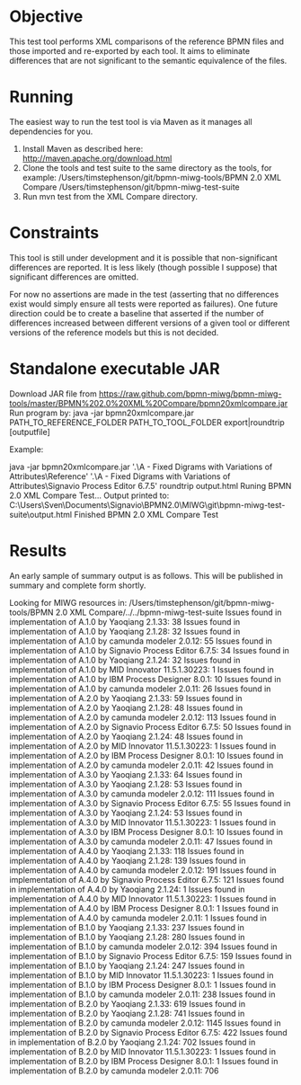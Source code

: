 Objective
=========

This test tool performs XML comparisons of the reference BPMN files and those 
imported and re-exported by each tool. It aims to eliminate differences that 
are not significant to the semantic equivalence of the files. 

Running
=======

The easiest way to run the test tool is via Maven as it manages all dependencies
for you. 

1. Install Maven as described here: http://maven.apache.org/download.html
2. Clone the tools and test suite to the same directory as the tools, for example: 
    /Users/timstephenson/git/bpmn-miwg-tools/BPMN 2.0 XML Compare
    /Users/timstephenson/git/bpmn-miwg-test-suite
3. Run mvn test from the XML Compare directory.

Constraints
===========

This tool is still under development and it is possible that non-significant 
differences are reported. It is less likely (though possible I suppose) that 
significant differences are omitted. 

For now no assertions are made in the test (asserting that no differences exist
would simply ensure all tests were reported as failures). One future direction 
could be to create a baseline that asserted if the number of differences 
increased between different versions of a given tool or different versions of 
the reference models but this is not decided. 

Standalone executable JAR
=========================

Download JAR file from https://raw.github.com/bpmn-miwg/bpmn-miwg-tools/master/BPMN%202.0%20XML%20Compare/bpmn20xmlcompare.jar
Run program by: java -jar bpmn20xmlcompare.jar PATH_TO_REFERENCE_FOLDER PATH_TO_TOOL_FOLDER export|roundtrip [outputfile]

Example:

java -jar bpmn20xmlcompare.jar '.\A - Fixed Digrams with Variations of Attributes\Reference' '.\A - Fixed Digrams with Variations of Attributes\Signavio Process Editor 6.7.5' roundtrip output.html
Runing BPMN 2.0 XML Compare Test...
Output printed to:
C:\Users\Sven\Documents\Signavio\BPMN2.0\MIWG\git\bpmn-miwg-test-suite\output.html
Finished BPMN 2.0 XML Compare Test


Results
=======

An early sample of summary output is as follows. This will be published in 
summary and complete form shortly. 

Looking for MIWG resources in: /Users/timstephenson/git/bpmn-miwg-tools/BPMN 2.0 XML Compare/../../bpmn-miwg-test-suite
Issues found in implementation of A.1.0 by Yaoqiang 2.1.33: 38
Issues found in implementation of A.1.0 by Yaoqiang 2.1.28: 32
Issues found in implementation of A.1.0 by camunda modeler 2.0.12: 55
Issues found in implementation of A.1.0 by Signavio Process Editor 6.7.5: 34
Issues found in implementation of A.1.0 by Yaoqiang 2.1.24: 32
Issues found in implementation of A.1.0 by MID Innovator 11.5.1.30223: 1
Issues found in implementation of A.1.0 by IBM Process Designer 8.0.1: 10
Issues found in implementation of A.1.0 by camunda modeler 2.0.11: 26
Issues found in implementation of A.2.0 by Yaoqiang 2.1.33: 59
Issues found in implementation of A.2.0 by Yaoqiang 2.1.28: 48
Issues found in implementation of A.2.0 by camunda modeler 2.0.12: 113
Issues found in implementation of A.2.0 by Signavio Process Editor 6.7.5: 50
Issues found in implementation of A.2.0 by Yaoqiang 2.1.24: 48
Issues found in implementation of A.2.0 by MID Innovator 11.5.1.30223: 1
Issues found in implementation of A.2.0 by IBM Process Designer 8.0.1: 10
Issues found in implementation of A.2.0 by camunda modeler 2.0.11: 42
Issues found in implementation of A.3.0 by Yaoqiang 2.1.33: 64
Issues found in implementation of A.3.0 by Yaoqiang 2.1.28: 53
Issues found in implementation of A.3.0 by camunda modeler 2.0.12: 111
Issues found in implementation of A.3.0 by Signavio Process Editor 6.7.5: 55
Issues found in implementation of A.3.0 by Yaoqiang 2.1.24: 53
Issues found in implementation of A.3.0 by MID Innovator 11.5.1.30223: 1
Issues found in implementation of A.3.0 by IBM Process Designer 8.0.1: 10
Issues found in implementation of A.3.0 by camunda modeler 2.0.11: 47
Issues found in implementation of A.4.0 by Yaoqiang 2.1.33: 118
Issues found in implementation of A.4.0 by Yaoqiang 2.1.28: 139
Issues found in implementation of A.4.0 by camunda modeler 2.0.12: 191
Issues found in implementation of A.4.0 by Signavio Process Editor 6.7.5: 121
Issues found in implementation of A.4.0 by Yaoqiang 2.1.24: 1
Issues found in implementation of A.4.0 by MID Innovator 11.5.1.30223: 1
Issues found in implementation of A.4.0 by IBM Process Designer 8.0.1: 1
Issues found in implementation of A.4.0 by camunda modeler 2.0.11: 1
Issues found in implementation of B.1.0 by Yaoqiang 2.1.33: 237
Issues found in implementation of B.1.0 by Yaoqiang 2.1.28: 280
Issues found in implementation of B.1.0 by camunda modeler 2.0.12: 394
Issues found in implementation of B.1.0 by Signavio Process Editor 6.7.5: 159
Issues found in implementation of B.1.0 by Yaoqiang 2.1.24: 247
Issues found in implementation of B.1.0 by MID Innovator 11.5.1.30223: 1
Issues found in implementation of B.1.0 by IBM Process Designer 8.0.1: 1
Issues found in implementation of B.1.0 by camunda modeler 2.0.11: 238
Issues found in implementation of B.2.0 by Yaoqiang 2.1.33: 619
Issues found in implementation of B.2.0 by Yaoqiang 2.1.28: 741
Issues found in implementation of B.2.0 by camunda modeler 2.0.12: 1145
Issues found in implementation of B.2.0 by Signavio Process Editor 6.7.5: 422
Issues found in implementation of B.2.0 by Yaoqiang 2.1.24: 702
Issues found in implementation of B.2.0 by MID Innovator 11.5.1.30223: 1
Issues found in implementation of B.2.0 by IBM Process Designer 8.0.1: 1
Issues found in implementation of B.2.0 by camunda modeler 2.0.11: 706


